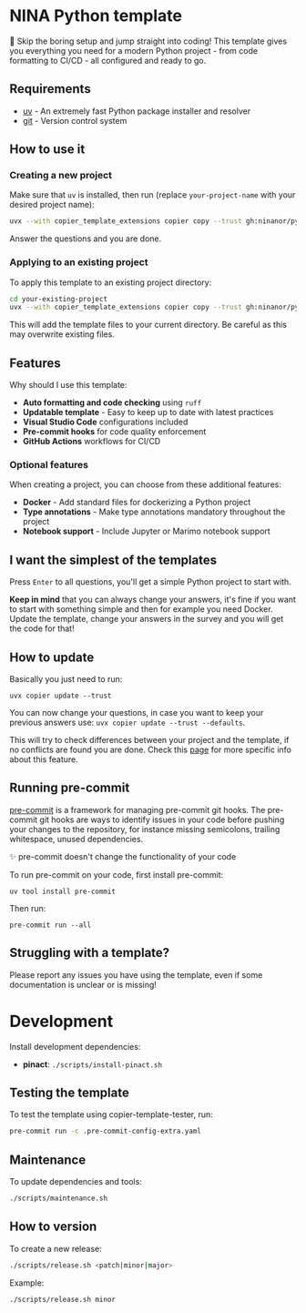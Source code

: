 # NINA Python template
🚀 Skip the boring setup and jump straight into coding! This template gives you everything you need for a modern Python project - from code formatting to CI/CD - all configured and ready to go.

## Requirements
- [uv](https://github.com/astral-sh/uv) - An extremely fast Python package installer and resolver
- [git](https://git-scm.com/) - Version control system

## How to use it

### Creating a new project
Make sure that `uv` is installed, then run (replace `your-project-name` with your desired project name):

```bash
uvx --with copier_template_extensions copier copy --trust gh:ninanor/python-template your-project-name
```

Answer the questions and you are done.

### Applying to an existing project
To apply this template to an existing project directory:

```bash
cd your-existing-project
uvx --with copier_template_extensions copier copy --trust gh:ninanor/python-template .
```

This will add the template files to your current directory. Be careful as this may overwrite existing files.


## Features
Why should I use this template:

- **Auto formatting and code checking** using `ruff`
- **Updatable template** - Easy to keep up to date with latest practices
- **Visual Studio Code** configurations included
- **Pre-commit hooks** for code quality enforcement
- **GitHub Actions** workflows for CI/CD

### Optional features
When creating a project, you can choose from these additional features:
- **Docker** - Add standard files for dockerizing a Python project
- **Type annotations** - Make type annotations mandatory throughout the project
- **Notebook support** - Include Jupyter or Marimo notebook support

## I want the simplest of the templates
Press `Enter` to all questions, you'll get a simple Python project to start with.

**Keep in mind** that you can always change your answers, it's fine if you want to start with something simple and then for example you need Docker. Update the template, change your answers in the survey and you will get the code for that!

## How to update
Basically you just need to run:
```
uvx copier update --trust
```

You can now change your questions, in case you want to keep your previous answers use: `uvx copier update --trust --defaults`.

This will try to check differences between your project and the template, if no conflicts are found you are done.
Check this [page](https://copier.readthedocs.io/en/stable/updating/) for more specific info about this feature.

## Running pre-commit

[pre-commit](https://github.com/pre-commit/pre-commit) is a framework for managing pre-commit git hooks. The pre-commit git hooks are ways to identify issues in your code before pushing your changes to the repository, for instance missing semicolons, trailing whitespace, unused dependencies.

:sparkles: pre-commit doesn't change the functionality of your code

To run pre-commit on your code, first install pre-commit:

```
uv tool install pre-commit
```

Then run:

```
pre-commit run --all
```

## Struggling with a template?
Please report any issues you have using the template, even if some documentation is unclear or is missing!


# Development
Install development dependencies:
- **pinact**: `./scripts/install-pinact.sh`

## Testing the template
To test the template using copier-template-tester, run:
```bash
pre-commit run -c .pre-commit-config-extra.yaml
```

## Maintenance
To update dependencies and tools:
```bash
./scripts/maintenance.sh
```

## How to version
To create a new release:
```bash
./scripts/release.sh <patch|minor|major>
```

Example:
```bash
./scripts/release.sh minor
```
